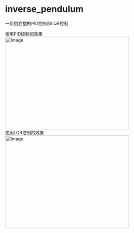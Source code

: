 # inverse_pendulum
一阶倒立摆的PID控制和LQR控制

使用PID控制的效果\
<img src="https://github.com/GuanghuiDai1998/inverse_pendulum/assets/64770184/1f3c61cf-2764-4a9b-b1b3-17a531cc099f" alt="Image" width="400" height="300">\
使用LQR控制的效果\
<img src="https://github.com/GuanghuiDai1998/inverse_pendulum/assets/64770184/6791b697-a6ca-4cc9-aed6-e1cae41a2504" alt="Image" width="400" height="300">

